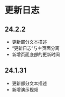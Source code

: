 #   更新日志 <!-- {docsify-ignore-all} -->

##  24.2.2

-   更新部分文本描述
-   “更新日志”与主页面分离
-   新增页面底部的更新时间

##  24.1.31

-   更新部分文本描述
-   新增演示视频
